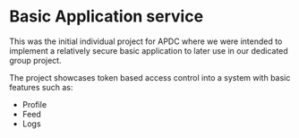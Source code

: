 # Basic Application service
This was the initial individual project for APDC where we were intended to implement a relatively secure basic application to later use in our dedicated group project.

The project showcases token based access control into a system with basic features such as:
- Profile
- Feed
- Logs
